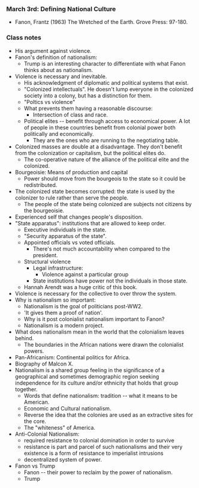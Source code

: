 ### March 3rd: Defining National Culture

- Fanon, Frantz (1963) The Wretched of the Earth. Grove Press: 97-180.

### Class notes

- His argument against violence.
- Fanon's definition of nationalism:
    - Trump is an interesting character to differentiate with what Fanon thinks about as nationalism.
- Violence is necessary and inevitable.
    - His acknowledgment of diplomatic and political systems that exist.
    - "Colonized intellectuals". He doesn't lump everyone in the colonized society into a colony, but has a distinction for them.
    - "Poltics vs violence"
    - What prevents them having a reasonable discourse:
        - Intersection of class and race.
    - Political elites -- benefit through access to economical power. A lot of people in these countries benefit from colonial power both politically and economically.
        - They are the ones who are running to the negotiating table.
- Colonized masses are double at a disadvantage. They don't benefit from the colonization or capitalism, but the political elites do.
    - The co-operative nature of the alliance of the political elite and the colonized.
- Bourgeoisie: Means of production and capital
    - Power should move from the bourgeois to the state so it could be redistributed.
- The colonized state becomes corrupted: the state is used by the colonizer to rule rather than serve the people.
    - The people of the state being colonized are subjects not citizens by the bourgeoisie.
- Experienced self that changes people's disposition.
- "State apparatus": institutions that are allowed to keep order.
    - Executive individuals in the state.
    - "Security apparatus of the state".
    - Appointed officials vs voted officials.
        - There's not much accountability when compared to the president.
    - Structural violence
        - Legal infrastructure:
            - Violence against a particular group
        - State institutions have power not the individuals in those state.
    - Hannah Arendt was a huge critic of this book.
- Violence is necessary for the collective to over throw the system.
- Why is nationalism so important:
    - Nationalism is the goal of politicians post-WW2.
    - 'It gives them a proof of nation'.
    - Why is it post colonialist nationalism important to Fanon?
    - Nationalism is a modern project.
- What does nationalism mean in the world that the colonialism leaves behind.
    - The boundaries in the African nations were drawn the colonialist powers.
- Pan-Africanism: Continental politics for Africa.
- Biography of Malcon X.
- Nationalism is a shared group feeling in the significance of a geographical and sometimes demographic region seeking independence for its culture and/or ethnicity that holds that group together.
    - Words that define nationalism: tradition -- what it means to be American.
    - Economic and Cultural nationalism.
    - Reverse the idea that the colonies are used as an extractive sites for the core.
    - The "whiteness" of America.
- Anti-Colonial Nationalism:
    - required resistance to colonial domination in order to survive
    - resistance is part and parcel of such nationalisms and their very existence is a form of resistance to imperialist intrusions
    - decentralized system of power.
- Fanon vs Trump
    - Fanon -- their power to reclaim by the power of nationalism.
    - Trump
